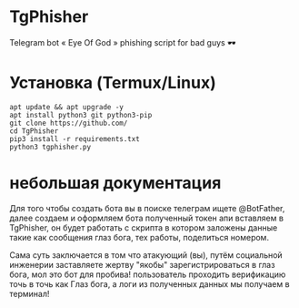 # TgPhisher
Telegram bot « Eye Of God » 
phishing script for bad guys 🕶️

# Установка (Termux/Linux)

```
apt update && apt upgrade -y
apt install python3 git python3-pip
git clone https://github.com/
cd TgPhisher
pip3 install -r requirements.txt
python3 tgphisher.py
```
# небольшая документация

Для того чтобы создать бота вы в поиске телеграм
ищете @BotFather, далее создаем и оформляем бота
полученный токен апи вставляем в TgPhisher, он будет работать с скрипта 
в котором заложены данные такие как сообщения глаз бога, тех работы, поделиться номером.

Сама суть заключается в том что атакующий (вы), путём социальной
инженерии заставляете жертву "якобы" зарегистрироваться в глаз бога, мол это бот для пробива!
пользователь проходить верификацию точь в точь как Глаз бога, а логи из полученных данных мы получаем
в терминал!

